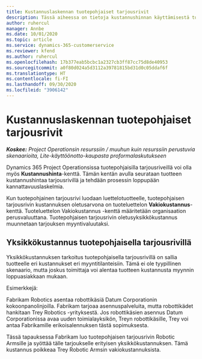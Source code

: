 ```yaml
---
title: Kustannuslaskennan tuotepohjaiset tarjousrivit
description: Tässä aiheessa on tietoja kustannushinnan käyttämisestä tuotepohjaisella tarjousrivillä.
author: ruhercul
manager: Annbe
ms.date: 10/01/2020
ms.topic: article
ms.service: dynamics-365-customerservice
ms.reviewer: kfend
ms.author: ruhercul
ms.openlocfilehash: 17b377eab5bcbc1a2327cb3ff87cc75d8de40953
ms.sourcegitcommit: a0f80d024a5d3112a39781815bd31d0c05ddaf6f
ms.translationtype: HT
ms.contentlocale: fi-FI
ms.lasthandoff: 09/30/2020
ms.locfileid: "3906142"
---
```

# <a name="costing-product-based-quote-lines"></a>Kustannuslaskennan tuotepohjaiset tarjousrivit

_**Koskee:** Project Operationsin resurssiin / muuhun kuin resurssiin perustuvia skenaarioita, Lite-käyttöönotto-kaupasta proformalaskutukseen_


Dynamics 365 Project Operationsissa tuotepohjaisilla tarjousriveillä voi olla myös **Kustannushinta**-kenttä. Tämän kentän avulla seurataan tuotteen kustannushintaa tarjousrivillä ja tehdään prosessin loppupään kannattavuuslaskelmia.

Kun tuotepohjainen tarjousrivi luodaan luettelotuotteelle, tuotepohjaisen tarjousrivin kustannuksen oletusarvona on tuoteluettelon **Vakiokustannus**-kenttä. Tuoteluettelon Vakiokustannus -kenttä määritetään organisaation perusvaluuttana. Tuotepohjaisen tarjousrivin oletusyksikkökustannus muunnetaan tarjouksen myyntivaluutaksi.

## <a name="unit-cost-on-a-product-based-quote-line"></a>Yksikkökustannus tuotepohjaisella tarjousrivillä

Yksikkökustannuksen tarkoitus tuotepohjaisella tarjousrivillä on sallia tuotteelle eri kustannukset eri myyntitilanteisiin. Tämä ei ole tyypillinen skenaario, mutta joskus toimittaja voi alentaa tuotteen kustannusta myynnin loppuasiakkaan mukaan.

Esimerkkejä:

Fabrikam Robotics asentaa robottikäsiä Datum Corporationin kokoonpanolinjoilla. Fabrikam tarjoaa asennuspalveluita, mutta robottikädet hankitaan Trey Robotics -yrityksestä. Jos robottikäsien asennus Datum Corporationissa avaa uuden toimialayksikön, Treyn robottikäsille, Trey voi antaa Fabrikamille erikoisalennuksen tästä sopimuksesta.

Tässä tapauksessa Fabrikam luo tuotepohjaisen tarjousrivin Robotic Armsille ja syöttää tälle tarjoukselle erityisen yksikkökustannuksen. Tämä kustannus poikkeaa Trey Robotic Armsin vakiokustannuksista.
